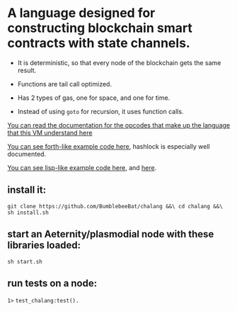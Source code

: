 # A language designed for constructing blockchain smart contracts with state channels.

- It is deterministic, so that every node of the blockchain gets the same result.

- Functions are tail call optimized.

- Has 2 types of gas, one for space, and one for time.

- Instead of using `goto` for recursion, it uses function calls.

[You can read the documentation for the opcodes that make up the language that this VM understand here](/docs/opcodes.md)

[You can see forth-like example code here](/src/forth), hashlock is especially well documented.

[You can see lisp-like example code here](/src/lisp), and [here](/src/lisp2).

## install it:

`git clone https://github.com/BumblebeeBat/chalang &&\
cd chalang &&\
sh install.sh`

## start an Aeternity/plasmodial node with these libraries loaded:

`sh start.sh`

## run tests on a node:

`1>`  `test_chalang:test().`

